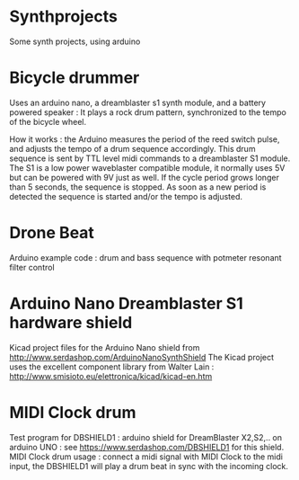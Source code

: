 Synthprojects
=============

Some synth projects, using arduino


Bicycle drummer
===============

Uses an arduino nano, a dreamblaster s1 synth module, and a battery powered speaker :  It plays a rock drum pattern, synchronized to the tempo of the bicycle wheel. 

How it works : the Arduino measures the period of the reed switch pulse, and adjusts the tempo of a drum sequence accordingly.  This drum sequence is sent by TTL level midi commands to a dreamblaster S1 module. The S1 is a low power waveblaster compatible module, it normally uses 5V but can be powered with 9V just as well. If the cycle period grows longer than 5 seconds, the sequence is stopped. As soon as a new period is detected the sequence is started and/or the tempo is adjusted. 


Drone Beat
===============

Arduino example code : drum and bass sequence with potmeter resonant filter control 


Arduino Nano Dreamblaster S1 hardware shield
===============

Kicad project files for the Arduino Nano shield from http://www.serdashop.com/ArduinoNanoSynthShield
The Kicad project uses the excellent component library from Walter Lain : http://www.smisioto.eu/elettronica/kicad/kicad-en.htm

MIDI Clock drum
=================
Test program for DBSHIELD1 : arduino shield for DreamBlaster X2,S2,.. on arduino UNO :
see https://www.serdashop.com/DBSHIELD1 for this shield.
MIDI Clock drum usage :  connect a midi signal with MIDI Clock to the midi input, the DBSHIELD1 will play a drum beat in sync with the incoming clock.
